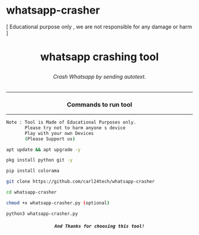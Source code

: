 # whatsapp-crasher
[ Educational purpose only , we are not responsible for any damage or harm ]



# <p align="center">whatsapp crashing tool
###### <p align="center">Crash Whatsapp by  sending autotext.
***
### <p align="center">Commands to run tool
***

```bash
Note : Tool is Made of Educational Purposes only.
       Please try not to harm anyone s device 
       Play with your own Devices
       (Please Support us)
```
```bash
apt update && apt upgrade -y
```
```bash
pkg install python git -y
```
```bash
pip install colorama
```
```bash
git clone https://github.com/carl24tech/whatsapp-crasher
```
```bash
cd whatsapp-crasher
```
```bash
chmod +x whatsapp-crasher.py (optional)
```
```bash
python3 whatsapp-crasher.py
```
##### <p align="center">```And Thanks for choosing this tool!```
